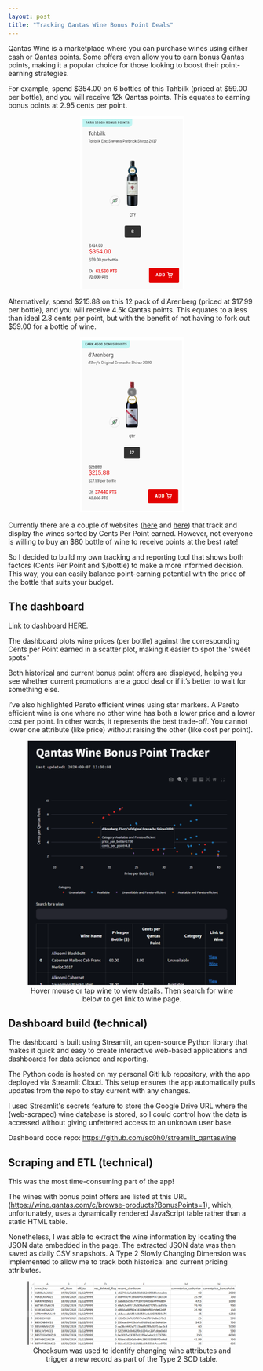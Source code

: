 ```yaml
---
layout: post
title: "Tracking Qantas Wine Bonus Point Deals"
---
```




Qantas Wine is a marketplace where you can purchase wines using either cash or Qantas points. Some offers even allow you to earn bonus Qantas points, making it a popular choice for those looking to boost their point-earning strategies.

For example, spend $354.00 on 6 bottles of this Tahbilk (priced at $59.00 per bottle), and you will receive 12k Qantas points. This equates to earning bonus points at 2.95 cents per point.

<figure style="text-align: center;">
  <img src="/assets/qantas-wine/eg1.png" alt="" loading="lazy" style="width: 50%; margin: 0 auto;">
</figure>

Alternatively, spend $215.88 on this 12 pack of d'Arenberg (priced at $17.99 per bottle), and you will receive 4.5k Qantas points. This equates to a less than ideal 2.8 cents per point, but with the benefit of not having to fork out $59.00 for a bottle of wine.

<figure style="text-align: center;">
  <img src="/assets/qantas-wine/eg2.png" alt="" loading="lazy" style="width: 50%; margin: 0 auto;">
</figure>

Currently there are a couple of websites (<a href="https://flightformula.com/tools/qfwine">here</a> and <a href="https://wines.reflyable.com.au/">here</a>) that track and display the wines sorted by Cents Per Point earned. However, not everyone is willing to buy an $80 bottle of wine to receive points at the best rate!

So I decided to build my own tracking and reporting tool that shows both factors (Cents Per Point and $/bottle) to make a more informed decision. This way, you can easily balance point-earning potential with the price of the bottle that suits your budget.

## The dashboard
Link to dashboard [HERE]([url](https://appappntaswine-b8zvhwxo7znduhwskkcmrh.streamlit.app/)).

The dashboard plots wine prices (per bottle) against the corresponding Cents per Point earned in a scatter plot, making it easier to spot the 'sweet spots.'

Both historical and current bonus point offers are displayed, helping you see whether current promotions are a good deal or if it’s better to wait for something else.

I’ve also highlighted Pareto efficient wines using star markers. A Pareto efficient wine is one where no other wine has both a lower price and a lower cost per point. In other words, it represents the best trade-off. You cannot lower one attribute (like price) without raising the other (like cost per point).

<figure style="text-align: center;">
  <img src="/assets/qantas-wine/dash1.png" alt="" loading="lazy" style="width: 100%; margin: 0 auto;">
  <figcaption>Hover mouse or tap wine to view details. Then search for wine below to get link to wine page.</figcaption>
</figure>

## Dashboard build (technical)

The dashboard is built using Streamlit, an open-source Python library that makes it quick and easy to create interactive web-based applications and dashboards for data science and reporting.

The Python code is hosted on my personal GitHub repository, with the app deployed via Streamlit Cloud. This setup ensures the app automatically pulls updates from the repo to stay current with any changes.

I used Streamlit's secrets feature to store the Google Drive URL where the (web-scraped) wine database is stored, so I could control how the data is accessed without giving unfettered access to an unknown user base.

Dashboard code repo: https://github.com/sc0h0/streamlit_qantaswine

## Scraping and ETL (technical)

This was the most time-consuming part of the app!

The wines with bonus point offers are listed at this URL (https://wine.qantas.com/c/browse-products?BonusPoints=1), which, unfortunately, uses a dynamically rendered JavaScript table rather than a static HTML table.

Nonetheless, I was able to extract the wine information by locating the JSON data embedded in the page. The extracted JSON data was then saved as daily CSV snapshots. A Type 2 Slowly Changing Dimension was implemented to allow me to track both historical and current pricing attributes.

<figure style="text-align: center;">
  <img src="/assets/qantas-wine/checksum.png" alt="" loading="lazy" style="width: 100%; margin: 0 auto;">
  <figcaption>Checksum was used to identify changing wine attributes and trigger a new record as part of the Type 2 SCD table.</figcaption>
</figure>









